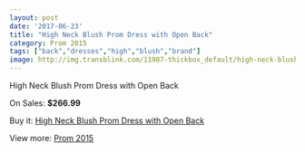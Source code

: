 ```yaml
---
layout: post
date: '2017-06-23'
title: "High Neck Blush Prom Dress with Open Back"
category: Prom 2015
tags: ["back","dresses","high","blush","brand"]
image: http://img.transblink.com/11987-thickbox_default/high-neck-blush-prom-dress-with-open-back.jpg
---
```

High Neck Blush Prom Dress with Open Back

On Sales: **$266.99**
<a href="https://www.transblink.com/en/prom-2015/3897-high-neck-blush-prom-dress-with-open-back.html"><amp-img layout="responsive" width="600" height="600" src="//img.transblink.com/11987-thickbox_default/high-neck-blush-prom-dress-with-open-back.jpg" alt="High Neck Blush Prom Dress with Open Back 0" /></a>
<a href="https://www.transblink.com/en/prom-2015/3897-high-neck-blush-prom-dress-with-open-back.html"><amp-img layout="responsive" width="600" height="600" src="//img.transblink.com/11988-thickbox_default/high-neck-blush-prom-dress-with-open-back.jpg" alt="High Neck Blush Prom Dress with Open Back 1" /></a>

Buy it: [High Neck Blush Prom Dress with Open Back](https://www.transblink.com/en/prom-2015/3897-high-neck-blush-prom-dress-with-open-back.html "High Neck Blush Prom Dress with Open Back")

View more: [Prom 2015](https://www.transblink.com/en/10-prom-2015 "Prom 2015")